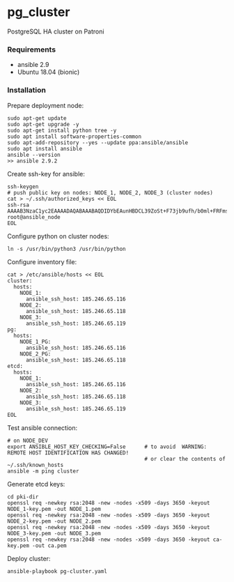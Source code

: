 # pg_cluster

PostgreSQL HA cluster on Patroni

### Requirements

- ansible 2.9
- Ubuntu 18.04 (bionic)

### Installation

Prepare deployment node:

    sudo apt-get update
    sudo apt-get upgrade -y
    sudo apt-get install python tree -y
    sudo apt install software-properties-common
    sudo apt-add-repository --yes --update ppa:ansible/ansible
    sudo apt install ansible
    ansible --version
    >> ansible 2.9.2

Create ssh-key for ansible:

    ssh-keygen
    # push public key on nodes: NODE_1, NODE_2, NODE_3 (cluster nodes)
    cat > ~/.ssh/authorized_keys << EOL
    ssh-rsa AAAAB3NzaC1yc2EAAAADAQABAAABAQDIDYbEAunHBDCL39ZoSt+F73jb9ufh/b0ml+FRFmsT8WzyNY2IJfvVb8kTCV+n9RI0m8eBrIZY90yDNFHvTVQAgnvAPnsSrEuBCrLFz1RuvIZ9uOuFXN+l4f9yjqIVaNldKl+rXe/6IXYD790bRyiwuv9QvpkAjKJhR+r+8+no/vcfdVZlq8ppq7lCj+UKlCFGG/VA67ghgOgTMT2cjekJFMkNUfXbXn7YExgRf0An4NZNusV/9EW7PkTISLwgPcI1Bof3CFhfTXbR6NmUfloNO2lr+bUXmBEJWKm4sE67N4gqBKtN8PaOi/9wX3oCQdFQmL3Egq/86l1P7l74Tw0d root@ansible_node
    EOL

Configure python on cluster nodes:

    ln -s /usr/bin/python3 /usr/bin/python


Configure inventory file:

    cat > /etc/ansible/hosts << EOL
    cluster:
      hosts:
        NODE_1:
          ansible_ssh_host: 185.246.65.116
        NODE_2:
          ansible_ssh_host: 185.246.65.118
        NODE_3:
          ansible_ssh_host: 185.246.65.119
    pg:
      hosts:
        NODE_1_PG:
          ansible_ssh_host: 185.246.65.116
        NODE_2_PG:
          ansible_ssh_host: 185.246.65.118
    etcd:
      hosts:
        NODE_1:
          ansible_ssh_host: 185.246.65.116
        NODE_2:
          ansible_ssh_host: 185.246.65.118
        NODE_3:
          ansible_ssh_host: 185.246.65.119
    EOL

Test ansible connection:

    # on NODE_DEV
    export ANSIBLE_HOST_KEY_CHECKING=False		# to avoid  WARNING: REMOTE HOST IDENTIFICATION HAS CHANGED!
    											# or clear the contents of ~/.ssh/known_hosts
    ansible -m ping cluster

Generate etcd keys:

    cd pki-dir
    openssl req -newkey rsa:2048 -new -nodes -x509 -days 3650 -keyout NODE_1-key.pem -out NODE_1.pem
    openssl req -newkey rsa:2048 -new -nodes -x509 -days 3650 -keyout NODE_2-key.pem -out NODE_2.pem
    openssl req -newkey rsa:2048 -new -nodes -x509 -days 3650 -keyout NODE_3-key.pem -out NODE_3.pem
    openssl req -newkey rsa:2048 -new -nodes -x509 -days 3650 -keyout ca-key.pem -out ca.pem

Deploy cluster:

    ansible-playbook pg-cluster.yaml

